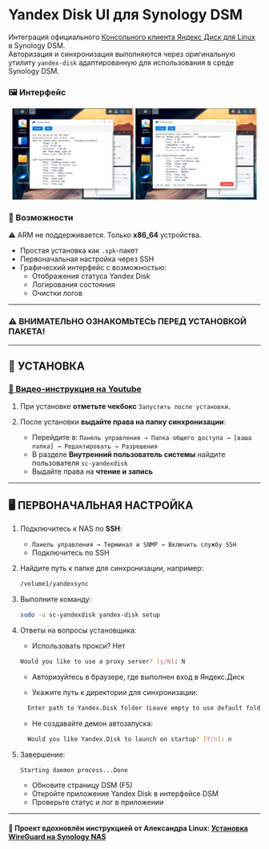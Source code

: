 # Yandex Disk UI для Synology DSM

Интеграция официального [Консольного клиента Яндекс Диск для Linux](https://yandex.ru/support/yandex-360/customers/disk/desktop/linux/ru/) в Synology DSM.  
Авторизация и синхронизация выполняются через оригинальную утилиту `yandex-disk` адаптированную для использования в среде Synology DSM.  

### 🖼 Интерфейс
<p align="center">
  <img src="screenshots/status.png" width="48%" />
  <img src="screenshots/log.png" width="48%" />
</p>

### 🔧 Возможности
⚠️ ARM не поддерживается. Только  **x86_64** устройства.
- Простая установка как `.spk`-пакет
- Первоначальная настройка через SSH
- Графический интерфейс с возможностью:
   - Отображения статуса Yandex Disk
   - Логирования состояния
   - Очистки логов 

---

### ⚠️ ВНИМАТЕЛЬНО ОЗНАКОМЬТЕСЬ ПЕРЕД УСТАНОВКОЙ ПАКЕТА!

---

## 🔧 УСТАНОВКА
### [🎥 Видео-инструкция на Youtube](https://youtu.be/KB_YwQbxSW8)

1. При установке **отметьте чекбокс** `Запустить после установки`.

2. После установки **выдайте права на папку синхронизации**:
   - Перейдите в: `Панель управления → Папка общего доступа → [ваша папка] → Редактировать → Разрешения`
   - В разделе **Внутренний пользователь системы** найдите пользователя `sc-yandexdisk`
   - Выдайте права на **чтение и запись**

---

## 🖥 ПЕРВОНАЧАЛЬНАЯ НАСТРОЙКА

1. Подключитесь к NAS по **SSH**:
   - `Панель управления → Терминал и SNMP → Включить службу SSH`
   - Подключитесь по SSH

2. Найдите путь к папке для синхронизации, например:
   ```bash
   /volume1/yandexsync

3. Выполните команду:
   ```bash
   sudo -u sc-yandexdisk yandex-disk setup

4. Ответы на вопросы установщика:
   - Использовать прокси? Нет
   ```bash
   Would you like to use a proxy server? [y/N]: N
   ```
  
   - Авторизуйтесь в браузере, где выполнен вход в Яндекс.Диск 
   
   - Укажите путь к директории для синхронизации:
   ```bash
     Enter path to Yandex.Disk folder (Leave empty to use default folder '/var/packages/YandexDisk/home/Yandex.Disk'): /volume1/yandexsync
   ```
   
   - Не создавайте демон автозапуска:
   ```bash
     Would you like Yandex.Disk to launch on startup? [Y/n]: n
   ```

5. Завершение:
   ```bash
   Starting daemon process...Done
   ```

   - Обновите страницу DSM (F5)
   - Откройте приложение Yandex Disk в интерфейсе DSM
   - Проверьте статус и лог в приложении

---

#### 🙏 Проект вдохновлён инструкцией от Александра Linux: [Установка WireGuard на Synology NAS](https://bafista.ru/ustanovka-wireguard-na-synology-nas-v-dsm-7-i-dsm-6/)
